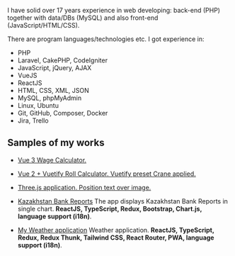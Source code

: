 I have solid over 17 years experience in web developing: back-end (PHP) together with data/DBs (MySQL) and also front-end (JavaScript/HTML/CSS).

There are program languages/technologies etc. I got experience in:

- PHP
- Laravel, CakePHP, CodeIgniter
- JavaScript, jQuery, AJAX
- VueJS
- ReactJS
- HTML, CSS, XML, JSON
- MySQL, phpMyAdmin
- Linux, Ubuntu
- Git, GitHub, Composer, Docker
- Jira, Trello


## Samples of my works

- [Vue 3 Wage Calculator.](https://michaelpluz.github.io/wage-calculator/)

- [Vue 2 + Vuetify Roll Calculator. Vuetify preset Crane applied.](https://michaelpluz.github.io/roll-calculator/
)

- [Three.js application. Position text over image.](/PutTextOverImage3D/)

- [Kazakhstan Bank Reports]() The app displays Kazakhstan Bank Reports in single chart.
 **ReactJS, TypeScript, Redux, Bootstrap, Chart.js, language support (i18n)**. 

- [My Weather application](https://myweatherappdemo.000webhostapp.com/) Weather application.
 **ReactJS, TypeScript, Redux, Redux Thunk,  Tailwind CSS, React Router, PWA, language support (i18n)**. 